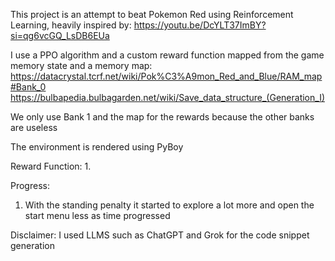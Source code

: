 This project is an attempt to beat Pokemon Red using Reinforcement Learning, heavily inspired by: https://youtu.be/DcYLT37ImBY?si=qg6vcGQ_LsDB6EUa

I use a PPO algorithm and a custom reward function mapped from the game memory state and a memory map: https://datacrystal.tcrf.net/wiki/Pok%C3%A9mon_Red_and_Blue/RAM_map#Bank_0
https://bulbapedia.bulbagarden.net/wiki/Save_data_structure_(Generation_I)

We only use Bank 1 and the map for the rewards because the other banks are useless

The environment is rendered using PyBoy

Reward Function:
1. 

Progress:
1. With the standing penalty it started to explore a lot more and open the start menu less as time progressed

Disclaimer: I used LLMS such as ChatGPT and Grok for the code snippet generation
